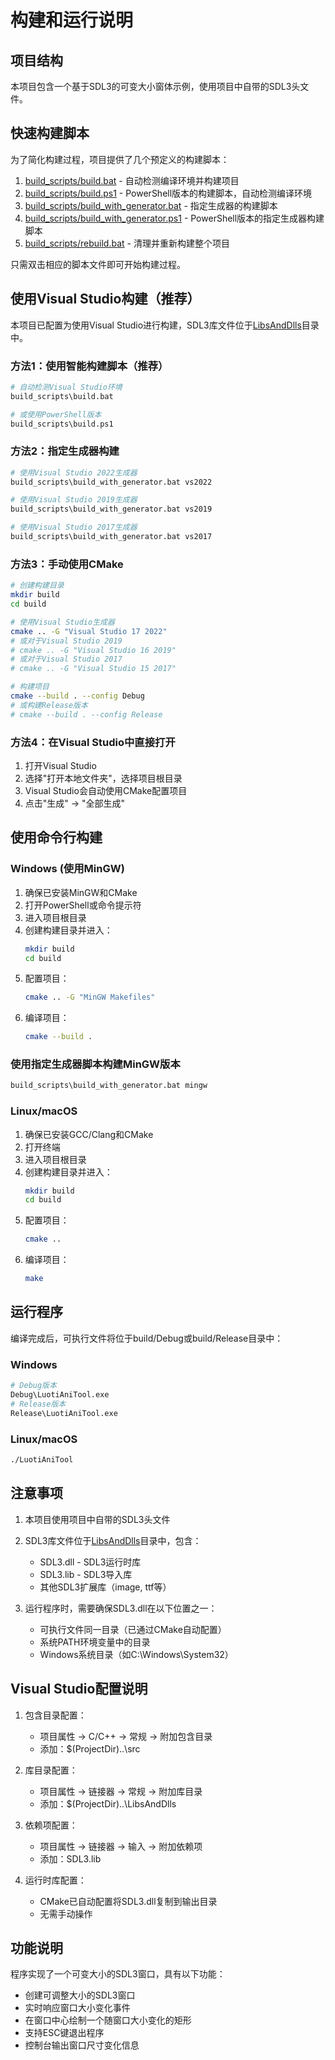 # 构建和运行说明

## 项目结构

本项目包含一个基于SDL3的可变大小窗体示例，使用项目中自带的SDL3头文件。

## 快速构建脚本

为了简化构建过程，项目提供了几个预定义的构建脚本：

1. [build_scripts/build.bat](build_scripts/build.bat) - 自动检测编译环境并构建项目
2. [build_scripts/build.ps1](build_scripts/build.ps1) - PowerShell版本的构建脚本，自动检测编译环境
3. [build_scripts/build_with_generator.bat](build_scripts/build_with_generator.bat) - 指定生成器的构建脚本
4. [build_scripts/build_with_generator.ps1](build_scripts/build_with_generator.ps1) - PowerShell版本的指定生成器构建脚本
5. [build_scripts/rebuild.bat](build_scripts/rebuild.bat) - 清理并重新构建整个项目

只需双击相应的脚本文件即可开始构建过程。

## 使用Visual Studio构建（推荐）

本项目已配置为使用Visual Studio进行构建，SDL3库文件位于[LibsAndDlls](LibsAndDlls/)目录中。

### 方法1：使用智能构建脚本（推荐）

```bash
# 自动检测Visual Studio环境
build_scripts\build.bat

# 或使用PowerShell版本
build_scripts\build.ps1
```

### 方法2：指定生成器构建

```bash
# 使用Visual Studio 2022生成器
build_scripts\build_with_generator.bat vs2022

# 使用Visual Studio 2019生成器
build_scripts\build_with_generator.bat vs2019

# 使用Visual Studio 2017生成器
build_scripts\build_with_generator.bat vs2017
```

### 方法3：手动使用CMake

```bash
# 创建构建目录
mkdir build
cd build

# 使用Visual Studio生成器
cmake .. -G "Visual Studio 17 2022"
# 或对于Visual Studio 2019
# cmake .. -G "Visual Studio 16 2019"
# 或对于Visual Studio 2017
# cmake .. -G "Visual Studio 15 2017"

# 构建项目
cmake --build . --config Debug
# 或构建Release版本
# cmake --build . --config Release
```

### 方法4：在Visual Studio中直接打开

1. 打开Visual Studio
2. 选择"打开本地文件夹"，选择项目根目录
3. Visual Studio会自动使用CMake配置项目
4. 点击"生成" → "全部生成"

## 使用命令行构建

### Windows (使用MinGW)

1. 确保已安装MinGW和CMake
2. 打开PowerShell或命令提示符
3. 进入项目根目录
4. 创建构建目录并进入：
   ```bash
   mkdir build
   cd build
   ```
5. 配置项目：
   ```bash
   cmake .. -G "MinGW Makefiles"
   ```
6. 编译项目：
   ```bash
   cmake --build .
   ```

### 使用指定生成器脚本构建MinGW版本

```bash
build_scripts\build_with_generator.bat mingw
```

### Linux/macOS

1. 确保已安装GCC/Clang和CMake
2. 打开终端
3. 进入项目根目录
4. 创建构建目录并进入：
   ```bash
   mkdir build
   cd build
   ```
5. 配置项目：
   ```bash
   cmake ..
   ```
6. 编译项目：
   ```bash
   make
   ```

## 运行程序

编译完成后，可执行文件将位于build/Debug或build/Release目录中：

### Windows

```bash
# Debug版本
Debug\LuotiAniTool.exe
# Release版本
Release\LuotiAniTool.exe
```

### Linux/macOS

```bash
./LuotiAniTool
```

## 注意事项

1. 本项目使用项目中自带的SDL3头文件
2. SDL3库文件位于[LibsAndDlls](LibsAndDlls/)目录中，包含：

   - SDL3.dll - SDL3运行时库
   - SDL3.lib - SDL3导入库
   - 其他SDL3扩展库（image, ttf等）
3. 运行程序时，需要确保SDL3.dll在以下位置之一：

   - 可执行文件同一目录（已通过CMake自动配置）
   - 系统PATH环境变量中的目录
   - Windows系统目录（如C:\Windows\System32）

## Visual Studio配置说明

1. 包含目录配置：

   - 项目属性 → C/C++ → 常规 → 附加包含目录
   - 添加：$(ProjectDir)..\src
2. 库目录配置：

   - 项目属性 → 链接器 → 常规 → 附加库目录
   - 添加：$(ProjectDir)..\LibsAndDlls
3. 依赖项配置：

   - 项目属性 → 链接器 → 输入 → 附加依赖项
   - 添加：SDL3.lib
4. 运行时库配置：

   - CMake已自动配置将SDL3.dll复制到输出目录
   - 无需手动操作

## 功能说明

程序实现了一个可变大小的SDL3窗口，具有以下功能：

- 创建可调整大小的SDL3窗口
- 实时响应窗口大小变化事件
- 在窗口中心绘制一个随窗口大小变化的矩形
- 支持ESC键退出程序
- 控制台输出窗口尺寸变化信息
